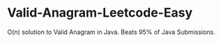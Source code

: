 # Valid-Anagram-Leetcode-Easy
O(n) solution to Valid Anagram in Java. Beats 95% of Java Submissions.
